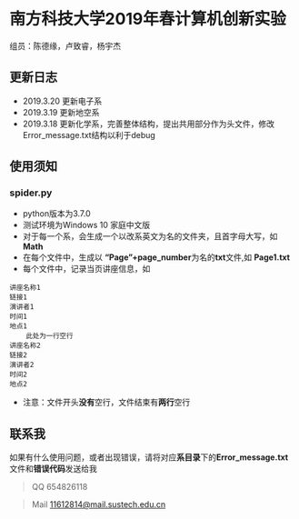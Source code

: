 ﻿﻿﻿﻿﻿﻿﻿
# 南方科技大学2019年春计算机创新实验

组员：陈德缘，卢致睿，杨宇杰
## 更新日志
* 2019.3.20 更新电子系
* 2019.3.19 更新地空系
* 2019.3.18 更新化学系，完善整体结构，提出共用部分作为头文件，修改Error_message.txt结构以利于debug
## 使用须知
### spider.py
- python版本为3.7.0
- 测试环境为Windows 10 家庭中文版
- 对于每一个系，会生成一个以改系英文为名的文件夹，且首字母大写，如**Math**
- 在每个文件中，生成以 **“Page”+page_number**为名的**txt**文件,如 **Page1.txt**
- 每个文件中，记录当页讲座信息，如
```
讲座名称1
链接1
演讲者1
时间1
地点1
    此处为一行空行
讲座名称2
链接2
演讲者2
时间2
地点2
```
- 注意：文件开头**没有**空行，文件结束有**两行**空行
## 联系我
如果有什么使用问题，或者出现错误，请将对应**系目录**下的**Error_message.txt**文件和**错误代码**发送给我
> QQ 654826118

> Mail 11612814@mail.sustech.edu.cn
































